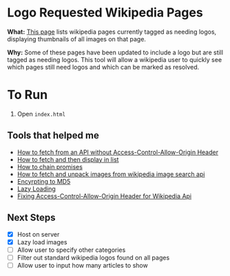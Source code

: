 # Logo Requested Wikipedia Pages

**What:** [This page](https://marley.github.io/wikitool/) lists wikipedia pages currently tagged as needing logos, displaying thumbnails of all images on that page.

**Why:** Some of these pages have been updated to include a logo but are still tagged as needing logos. This tool will allow a wikipedia user to quickly see which pages still need logos and which can be marked as resolved.

# To Run

1.  Open `index.html`

## Tools that helped me

- [How to fetch from an API without Access-Control-Allow-Origin Header](https://medium.com/@dtkatz/3-ways-to-fix-the-cors-error-and-how-access-control-allow-origin-works-d97d55946d9)
- [How to fetch and then display in list](https://attacomsian.com/blog/using-javascript-fetch-api-to-get-and-post-data)
- [How to chain promises](https://dev.to/bennypowers/promise-chains-are-kinda-awesome-273o)
- [How to fetch and unpack images from wikipedia image search api](https://stackoverflow.com/a/20431917/9222529)
- [Encyrpting to MD5](https://stackoverflow.com/questions/1655769/fastest-md5-implementation-in-javascript)
- [Lazy Loading](https://www.sitepoint.com/five-techniques-lazy-load-images-website-performance/)
- [Fixing Access-Control-Allow-Origin Header for Wikipedia Api](https://stackoverflow.com/a/38816679/9222529)

## Next Steps

- [x] Host on server
- [x] Lazy load images
- [ ] Allow user to specify other categories
- [ ] Filter out standard wikipedia logos found on all pages
- [ ] Allow user to input how many articles to show
